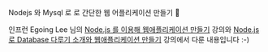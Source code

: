 Nodejs 와 Mysql 로 로 간단한 웹 어플리케이션 만들기 🎃

인프런 Egoing Lee 님의 [Node.js 를 이용해 웹애플리케이션 만들기](https://www.inflearn.com/course/nodejs-%EA%B0%95%EC%A2%8C-%EC%83%9D%ED%99%9C%EC%BD%94%EB%94%A9/dashboard) 강의와 [Node.js 로 Database 다루기 소개와 웹애플리케이션 만들기](https://www.inflearn.com/course/node-js-database#) 강의에서 다룬 내용입니다 :-)
